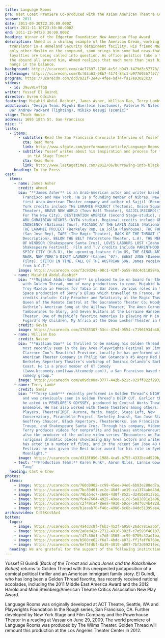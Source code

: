 ```yaml
---
title: Language Rooms
pre: West Coast Premiere Co-produced with the Asian American Theatre Company
season: 2011
date: 2011-09-30T22:30:00.000Z
start: 2011-11-10T23:30:00.000Z
end: 2011-12-04T23:30:00.000Z
heading: Winner of the Edgerton Foundation New American Play Award
description: Ahmed is a shining example of the American Dream, working as a
  translator in a Homeland Security detainment facility. His friend Nasser, the
  only other Muslim on the compound, soon brings him some bad news—that his
  loyalties are being called into question. As office politics take a turn for
  the absurd all around him, Ahmed realizes that much more than just his job
  hangs in the balance.
background: https://ucarecdn.com/c4e77697-1780-4c5f-b943-f479d3c57778/-/crop/2609x1568/0,0/-/preview/
titleimage: https://ucarecdn.com/8cf63a63-08b7-4174-84c1-b97769557f57/-/crop/1195x1275/0,263/-/preview/
program: https://ucarecdn.com/dcd7921f-3e48-4fee-bd74-fa17e93023c3/
videos:
  - id: J9uvWLvTfGQ
writer: Yussef El Guindi
director: Evren Odcikin
featuring: Mujahid Abdul-Rashid*, James Asher, Willian Dao, Terry Lamb*
additional: "Design Team: Miyuki Bierlein (costumes), Valerie M. Niles (props),
  Dar Andrew Packard (lighting), Mikiko Uesugi (scenic)"
stage: Thick House
address: 1695 18th St. San Francisco
misc: ""
lists:
  - items:
      - subtitle: Read the San Francisco Chronicle Interview of Yussef about the play
        cta: Read More
        link: http://www.sfgate.com/performance/article/Language-Rooms-Yussef-El-Guindi-play-in-S-F-2323221.php
      - subtitle: Yussef writes about his inspiration and process for *Language Rooms*
          in *LA Stage Times*
        cta: Read More
        link: http://www.lastagetimes.com/2012/06/burrowing-into-black-sites-and-language-rooms/
    heading: In the Press
cast:
  items:
    - name: James Asher
      credit: Ahmed
      bio: "**James Asher** is an Arab-American actor and writer based in San
        Francisco and New York. He is a founding member of Nibras, New York’s
        first Arab-American Theater company and author of Sajjil (Record). New
        York credits include THE LARAMIE PROJECT (Tectonic, Union Square
        Theater), BRAVE NEW WORLD (Town Hall Theater), SAJJIL(RECORD)(Theater
        For The New City), DESTINATION AMERICA (Second Stage-studio), and 1000
        ABU GHRAIBIAN NIGHTS (NYTW-studio). Regional credits include GROSS
        INDECENCY (National Tour), PICASSO AT THE LAPIN AGILE (National Tour),
        THE LARAMIE PROJECT (Berkeley Rep, La Jolla Playhouse), THE FOREIGNER
        (San Jose Rep), TAPE (The Magic Theater), BACK OF THE THROAT (Thick
        Description), BELOW THE BELT (Waterstone Theater, L.A), THE MERRY WIVES
        OF WINDSOR (Shakespeare Santa Cruz), LOVES LABOURS LOST (Idaho
        Shakespeare Festival). Film and T.V credits include PARENTHOOD (NBC),
        SPICY CITY (H.B.O), the upcoming feature film US, THE SINGULARITY IS
        NEAR, NEW YORK’S DIRTY LAUNDRY (Cannes ’07), SWEET JANE (Dimension
        Films), STITCH IN TIME, FALL OF THE AUSTRIAN SUN. James received an MFA
        from A.C.T."
      image: https://ucarecdn.com/f3c9d24a-90c1-420f-ba58-8dc4d118584a/
    - name: Mujahid Abdul-Rashid*
      bio: "**Mujahid Abdul-Rashid*** is pleased to be on board for the first time
        with Golden Thread, one of many productions to come. Mujahid has played
        Troy Maxson in Fences for Tabia in San Jose, various roles in the Z
        Space production of Sonny’s Blues which travelled to France. Other
        credits include: City Preacher and Relativity at the Magic Theater;
        Queen of the Remote Control at The Sacramento Theater Co; Woody
        Guthrie’s American Song at the Willows Theater; The Amen Corner,
        Tambourines to Glory, and Seven Guitars at the Lorraine Hansberry
        Theater. One of Mujahid’s favorite memories is playing Mr M in Athol
        Fugard’s My Children, My Africa at the Dean Lesher Theater in Concord."
      credit: Kevin
      image: https://ucarecdn.com/37683307-33cc-47e4-9554-c71961934b40/
    - name: William Dao
      credit: Nasser
      bio: "**William Dao** is thrilled to be making his Golden Thread debut. He was
        most recently seen in the Bay Area Playwrights Festival as Jimmy in
        Clarence Coo’s Beautiful Province. Locally he has performed with Asian
        American Theater Company in Philip Kan Gotanda’s #5 Angry Red Drum and
        Berkeley Repertory Theatre’s workshop of Dominic Orlando’s Barbary
        Coast. He is a proud member of KT Comedy
        ([www.ktcomedy.com](www.ktcomedy.com)), a San Francisco based sketch
        comedy group."
      image: https://ucarecdn.com/e09dc08a-3777-442b-b21c-829ff822f293/
    - name: Terry Lamb*
      credit: Samir
      bio: "**Terry Lamb*** recently performed in Golden Thread’s NIGHT OVER ERZINGA
        and was previously seen in Golden Thread’s DEEP CUT. Earlier this year
        he acted in PENELOPE’S ODYSSEY, produced by Central Works Theater
        Ensemble. He has also worked with these theaters among others: Shotgun
        Players, TheatreFIRST, Aurora, Marin, Magic, Stage Left, New
        Conservatory, Pirandello Project, Berkeley Jewish, San Jose Stage,
        Geoffrey Chaucer, Black Repertory, TheaterWorks, San Francisco Mime
        Troupe, and Shakespeare Santa Cruz. Through his company, Videosyncracy,
        Terry produces videos for nonprofits and business entrepreneurs. He is
        also the producer of the online video series “Encounters on Earth”
        (original dramatic pieces showcasing Bay Area actors and writers). Terry
        has acted in a number of films, and in the recent San Jose 48 Hour Film
        Festival he was given the Best Actor award for his role in EyeQ Films’
        Moonlight."
      image: https://ucarecdn.com/d318f056-1988-4ca5-b755-4332be4d529b/
    - text: "**Production Team:** Karen Runk*, Aaron Niles, Lannie Gower, Wan-Yin
        Tang"
  heading: Cast & Crew
photos:
  items:
    - image: https://ucarecdn.com/760d0902-cc99-45ee-94e6-6b83e288ed7a/
    - image: https://ucarecdn.com/7bc80d61-ec2e-48df-ae19-ca1374abd43d/
    - image: https://ucarecdn.com/79bab4c7-c600-4d0f-8525-d245b8013761/
    - image: https://ucarecdn.com/fc4a7604-4925-49ee-a1c8-5e82891e2a96/
    - image: https://ucarecdn.com/c2f49ca4-8eea-4910-b0ce-59df034b482d/
    - image: https://ucarecdn.com/b1eaab76-f40c-4066-bc8b-84dc51399ae4/
archivevideo: Cr55Kcs5Av4
bottom:
  logos:
    - image: https://ucarecdn.com/4a4d3c8f-f6b3-452f-a950-26dc781eabbf/
    - image: https://ucarecdn.com/2a0ed42a-2712-4918-882f-c7e593f40107/
    - image: https://ucarecdn.com/f47c80d1-c7d0-4565-ac99-0789c32ad1ba/
    - image: https://ucarecdn.com/b508ce62-f6a7-4bdc-a872-ff1faff6768e/
    - image: https://ucarecdn.com/6ef5fdbf-8a19-4819-a097-7bf2d0921fec/
  heading: We are grateful for the support of the following institutions
---
```

Yussef El Guindi (*Back of the Throat* and *Jihad Jones and the Kalashnikov Babes*) returns to Golden Thread with this unexpected juxtaposition of a comical political thriller and an American immigrant family story. El Guindi, who has long been a Golden Thread favorite, has recently received national accolades, including the 2011 Middle East America Award and the 2012 Harold and Mimi Steinberg/American Theatre Critics Association New Play Award.

Language Rooms was originally developed at ACT Theatre, Seattle, WA and Playwrights Foundation In the Rough series, San Francisco, CA. Further developed by New York Stage and Film Company and the Powerhouse Theater in a reading at Vassar on June 29, 2009. The world premiere of Language Rooms was produced by The Wilma Theater. Golden Thread will remount this production at the Los Angeles Theater Center in 2012.